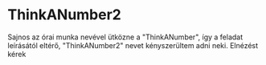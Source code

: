 # ThinkANumber2
Sajnos az órai munka nevével ütközne a "ThinkANumber", 
így a feladat leírásától eltérő, "ThinkANumber2" nevet 
kényszerültem adni neki.
Elnézést kérek
